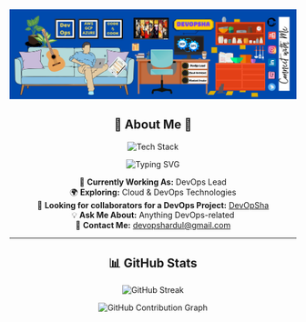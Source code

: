 <img src="bg.jpg">

<h2 align="center">🚀 About Me 🚀</h2>
<p align="center">
  <img src="https://skillicons.dev/icons?i=linux,docker,kubernetes,terraform,azure,jenkins,aws,python,bash&theme=dark" alt="Tech Stack">
</p>

<p align="center">
  <img src="https://readme-typing-svg.herokuapp.com?font=JetBrains+Mono&size=24&pause=1000&color=FF5733&center=true&vCenter=true&width=800&height=50&lines=👨‍💻+DevOps+Lead;☁️+Cloud+%26+DevOps+Enthusiast;⚡+Always+Learning+%26+Building;🍳+Passionate+about+Cooking;🏋️+Fitness+%26+Health+Freak;🎬+Content+Creator+%7C+DevOpSha" alt="Typing SVG">
</p>



<p align="center">
  🎯 <b>Currently Working As:</b> DevOps Lead <br>
  🌍 <b>Exploring:</b> Cloud & DevOps Technologies <br>
  🤝 <b>Looking for collaborators for a DevOps Project:</b> <a href="https://github.com/users/ShardulTiurwadkar/projects/4">DevOpSha</a> <br>
  💡 <b>Ask Me About:</b> Anything DevOps-related <br>
  📩 <b>Contact Me:</b> <a href="mailto:devopshardul@gmail.com">devopshardul@gmail.com</a>  
</p>

---

<h2 align="center">📊 GitHub Stats</h2>

<p align="center">
  <img src="https://github-readme-streak-stats.herokuapp.com/?user=devopsha&theme=dark" alt="GitHub Streak">
</p>

<p align="center">
  <img src="https://github-profile-summary-cards.vercel.app/api/cards/profile-details?username=ShardulTiurwadkar&theme=github_dark" alt="GitHub Contribution Graph">
</p>


